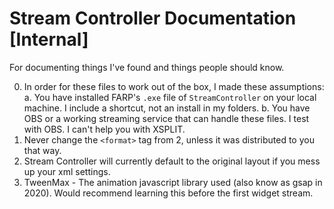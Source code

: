 # Stream Controller Documentation [Internal]

For documenting things I've found and things people should know.

0. In order for these files to work out of the box, I made these assumptions:
  a. You have installed FARP's `.exe` file of `StreamController` on your local machine. I include a shortcut, not an install in my folders.
  b. You have OBS or a working streaming service that can handle these files. I test with OBS. I can't help you with XSPLIT.
1. Never change the `<format>` tag from 2, unless it was distributed to you that way.
2. Stream Controller will currently default to the original layout if you mess up your xml settings.
3. TweenMax - The animation javascript library used (also know as gsap in 2020). Would recommend learning this before the first widget stream.
